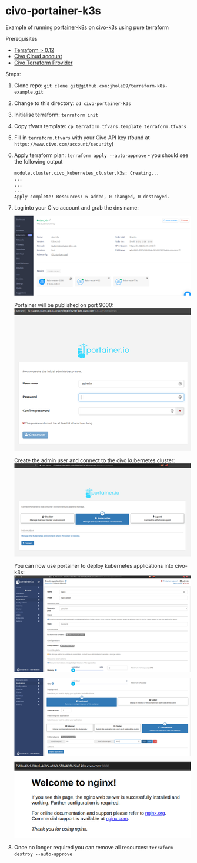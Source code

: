 # civo-portainer-k3s
Example of running [portainer-k8s](https://github.com/portainer/portainer-k8s)
on [civo-k3s](https://www.civo.com/) using pure terraform

Prerequisites
* [Terraform > 0.12](https://www.terraform.io/downloads.html)
* [Civo Cloud account](https://www.civo.com/account)
* [Civo Terraform Provider](https://github.com/civo/terraform-provider-civo)

Steps:
1. Clone repo: `git clone git@github.com:jhole89/terraform-k8s-example.git`
2. Change to this directory: `cd civo-portainer-k3s`
3. Initialise terraform: `terraform init`
4. Copy tfvars template: `cp terraform.tfvars.template terraform.tfvars`
5. Fill in `terraform.tfvars` with your Civo API key (found at `https://www.civo.com/account/security`)
6. Apply terraform plan: `terraform apply --auto-approve` - you should see the following output
    ```
    module.cluster.civo_kubernetes_cluster.k3s: Creating...
    ...
    ...
    ...
    Apply complete! Resources: 6 added, 0 changed, 0 destroyed.
    ```
7. Log into your Civo account and grab the dns name:

   ![Civo DNS](docs/civo_dns.png)

   Portainer will be published on port 9000:
   ![Portainer start screen](docs/portainer_admin.png)

   Create the admin user and connect to the civo kubernetes cluster:
   ![Connect portainer to k8s](docs/portainer_connect.png)

   You can now use portainer to deploy kubernetes applications into civo-k3s:
   ![Deploy Nginx](docs/portainer_nginx_create.png)

   ![](docs/portainer_nginx_create2.png)

   ![Access Nginx](docs/nginx_welcome.png)

8. Once no longer required you can remove all resources: `terraform destroy --auto-approve`
